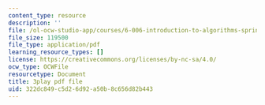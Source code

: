```yaml
---
content_type: resource
description: ''
file: /ol-ocw-studio-app/courses/6-006-introduction-to-algorithms-spring-2020/322dc849c5d26d92a50b8c656d82b443_l_A-ig1n8CM.pdf
file_size: 119500
file_type: application/pdf
learning_resource_types: []
license: https://creativecommons.org/licenses/by-nc-sa/4.0/
ocw_type: OCWFile
resourcetype: Document
title: 3play pdf file
uid: 322dc849-c5d2-6d92-a50b-8c656d82b443
---
```

